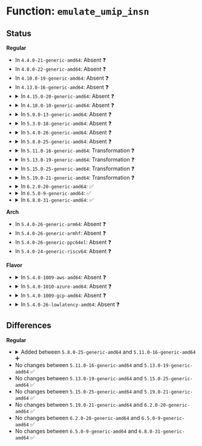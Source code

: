 # Function: <code>emulate_umip_insn</code>

## Status
<b>Regular</b>
<ul>
<li>
In <code>4.4.0-21-generic-amd64</code>: Absent ❓
</li>
<li>
In <code>4.8.0-22-generic-amd64</code>: Absent ❓
</li>
<li>
In <code>4.10.0-19-generic-amd64</code>: Absent ❓
</li>
<li>
In <code>4.13.0-16-generic-amd64</code>: Absent ❓
</li>
<li>
<details>
<summary>In <code>4.15.0-20-generic-amd64</code>: Absent ❓</summary>

```json
{
  "name": "emulate_umip_insn",
  "collision_type": "Unique Static",
  "inline_type": "Full",
  "funcs": [
    {
      "addr": 18446744071579292066,
      "name": "emulate_umip_insn",
      "external": false,
      "loc": "arch/x86/kernel/umip.c:204",
      "file": "arch/x86/kernel/umip.c",
      "inline": "not declared, inlined",
      "caller_inline": [
        "arch/x86/kernel/umip.c:fixup_umip_exception"
      ],
      "caller_func": []
    }
  ],
  "symbols": []
}
```
</details>
</li>
<li>
<details>
<summary>In <code>4.18.0-10-generic-amd64</code>: Absent ❓</summary>

```json
{
  "name": "emulate_umip_insn",
  "collision_type": "Unique Static",
  "inline_type": "Full",
  "funcs": [
    {
      "addr": 18446744071579304159,
      "name": "emulate_umip_insn",
      "external": false,
      "loc": "arch/x86/kernel/umip.c:204",
      "file": "arch/x86/kernel/umip.c",
      "inline": "not declared, inlined",
      "caller_inline": [
        "arch/x86/kernel/umip.c:fixup_umip_exception"
      ],
      "caller_func": []
    }
  ],
  "symbols": []
}
```
</details>
</li>
<li>
<details>
<summary>In <code>5.0.0-13-generic-amd64</code>: Absent ❓</summary>

```json
{
  "name": "emulate_umip_insn",
  "collision_type": "Unique Static",
  "inline_type": "Full",
  "funcs": [
    {
      "addr": 18446744071579328575,
      "name": "emulate_umip_insn",
      "external": false,
      "loc": "arch/x86/kernel/umip.c:204",
      "file": "arch/x86/kernel/umip.c",
      "inline": "not declared, inlined",
      "caller_inline": [
        "arch/x86/kernel/umip.c:fixup_umip_exception"
      ],
      "caller_func": []
    }
  ],
  "symbols": []
}
```
</details>
</li>
<li>
<details>
<summary>In <code>5.3.0-18-generic-amd64</code>: Absent ❓</summary>

```json
{
  "name": "emulate_umip_insn",
  "collision_type": "Unique Static",
  "inline_type": "Full",
  "funcs": [
    {
      "addr": 18446744071579343950,
      "name": "emulate_umip_insn",
      "external": false,
      "loc": "arch/x86/kernel/umip.c:204",
      "file": "arch/x86/kernel/umip.c",
      "inline": "not declared, inlined",
      "caller_inline": [
        "arch/x86/kernel/umip.c:fixup_umip_exception"
      ],
      "caller_func": []
    }
  ],
  "symbols": []
}
```
</details>
</li>
<li>
<details>
<summary>In <code>5.4.0-26-generic-amd64</code>: Absent ❓</summary>

```json
{
  "name": "emulate_umip_insn",
  "collision_type": "Unique Static",
  "inline_type": "Full",
  "funcs": [
    {
      "addr": 18446744071579348128,
      "name": "emulate_umip_insn",
      "external": false,
      "loc": "arch/x86/kernel/umip.c:204",
      "file": "arch/x86/kernel/umip.c",
      "inline": "not declared, inlined",
      "caller_inline": [
        "arch/x86/kernel/umip.c:fixup_umip_exception"
      ],
      "caller_func": []
    }
  ],
  "symbols": []
}
```
</details>
</li>
<li>
<details>
<summary>In <code>5.8.0-25-generic-amd64</code>: Absent ❓</summary>

```json
{
  "name": "emulate_umip_insn",
  "collision_type": "Unique Static",
  "inline_type": "Full",
  "funcs": [
    {
      "addr": 18446744071579377840,
      "name": "emulate_umip_insn",
      "external": false,
      "loc": "arch/x86/kernel/umip.c:204",
      "file": "arch/x86/kernel/umip.c",
      "inline": "not declared, inlined",
      "caller_inline": [
        "arch/x86/kernel/umip.c:fixup_umip_exception"
      ],
      "caller_func": []
    }
  ],
  "symbols": []
}
```
</details>
</li>
<li>
<details>
<summary>In <code>5.11.0-16-generic-amd64</code>: Transformation ❓</summary>

```c
int emulate_umip_insn(struct insn * insn, int umip_inst, unsigned char * data, int * data_size, bool x86_64)
```

```json
{
  "name": "emulate_umip_insn",
  "collision_type": "Unique Static",
  "inline_type": "No",
  "funcs": [
    {
      "addr": 0,
      "name": "emulate_umip_insn",
      "external": false,
      "loc": "arch/x86/kernel/umip.c:205",
      "file": "arch/x86/kernel/umip.c",
      "inline": "seen, unknown",
      "caller_inline": [],
      "caller_func": [
        "arch/x86/kernel/umip.c:fixup_umip_exception"
      ]
    }
  ],
  "symbols": [
    {
      "addr": 18446744071579375968,
      "name": "emulate_umip_insn",
      "section": ".text",
      "bind": "STB_LOCAL",
      "size": 681
    },
    {
      "addr": 18446744071591265107,
      "name": "emulate_umip_insn.cold",
      "section": ".text",
      "bind": "STB_LOCAL",
      "size": 12
    }
  ]
}
```
</details>
</li>
<li>
<details>
<summary>In <code>5.13.0-19-generic-amd64</code>: Transformation ❓</summary>

```c
int emulate_umip_insn(struct insn * insn, int umip_inst, unsigned char * data, int * data_size, bool x86_64)
```

```json
{
  "name": "emulate_umip_insn",
  "collision_type": "Unique Static",
  "inline_type": "No",
  "funcs": [
    {
      "addr": 0,
      "name": "emulate_umip_insn",
      "external": false,
      "loc": "arch/x86/kernel/umip.c:205",
      "file": "arch/x86/kernel/umip.c",
      "inline": "seen, unknown",
      "caller_inline": [],
      "caller_func": [
        "arch/x86/kernel/umip.c:fixup_umip_exception"
      ]
    }
  ],
  "symbols": [
    {
      "addr": 18446744071579379584,
      "name": "emulate_umip_insn",
      "section": ".text",
      "bind": "STB_LOCAL",
      "size": 673
    },
    {
      "addr": 18446744071591207312,
      "name": "emulate_umip_insn.cold",
      "section": ".text",
      "bind": "STB_LOCAL",
      "size": 12
    }
  ]
}
```
</details>
</li>
<li>
<details>
<summary>In <code>5.15.0-25-generic-amd64</code>: Transformation ❓</summary>

```c
int emulate_umip_insn(struct insn * insn, int umip_inst, unsigned char * data, int * data_size, bool x86_64)
```

```json
{
  "name": "emulate_umip_insn",
  "collision_type": "Unique Static",
  "inline_type": "No",
  "funcs": [
    {
      "addr": 0,
      "name": "emulate_umip_insn",
      "external": false,
      "loc": "arch/x86/kernel/umip.c:205",
      "file": "arch/x86/kernel/umip.c",
      "inline": "seen, unknown",
      "caller_inline": [],
      "caller_func": [
        "arch/x86/kernel/umip.c:fixup_umip_exception"
      ]
    }
  ],
  "symbols": [
    {
      "addr": 18446744071579441216,
      "name": "emulate_umip_insn",
      "section": ".text",
      "bind": "STB_LOCAL",
      "size": 673
    },
    {
      "addr": 18446744071592080631,
      "name": "emulate_umip_insn.cold",
      "section": ".text",
      "bind": "STB_LOCAL",
      "size": 12
    }
  ]
}
```
</details>
</li>
<li>
<details>
<summary>In <code>5.19.0-21-generic-amd64</code>: Transformation ❓</summary>

```c
int emulate_umip_insn(struct insn * insn, int umip_inst, unsigned char * data, int * data_size, bool x86_64)
```

```json
{
  "name": "emulate_umip_insn",
  "collision_type": "Unique Static",
  "inline_type": "No",
  "funcs": [
    {
      "addr": 0,
      "name": "emulate_umip_insn",
      "external": false,
      "loc": "arch/x86/kernel/umip.c:205",
      "file": "arch/x86/kernel/umip.c",
      "inline": "seen, unknown",
      "caller_inline": [],
      "caller_func": [
        "arch/x86/kernel/umip.c:fixup_umip_exception"
      ]
    }
  ],
  "symbols": [
    {
      "addr": 18446744071579511328,
      "name": "emulate_umip_insn",
      "section": ".text",
      "bind": "STB_LOCAL",
      "size": 691
    },
    {
      "addr": 18446744071593847970,
      "name": "emulate_umip_insn.cold",
      "section": ".text",
      "bind": "STB_LOCAL",
      "size": 12
    }
  ]
}
```
</details>
</li>
<li>
<details>
<summary>In <code>6.2.0-20-generic-amd64</code>: ✅</summary>

```c
int emulate_umip_insn(struct insn * insn, int umip_inst, unsigned char * data, int * data_size, bool x86_64)
```

```json
{
  "name": "emulate_umip_insn",
  "collision_type": "Unique Static",
  "inline_type": "No",
  "funcs": [
    {
      "addr": 18446744071579610336,
      "name": "emulate_umip_insn",
      "external": false,
      "loc": "arch/x86/kernel/umip.c:205",
      "file": "arch/x86/kernel/umip.c",
      "inline": "seen, unknown",
      "caller_inline": [],
      "caller_func": [
        "arch/x86/kernel/umip.c:fixup_umip_exception"
      ]
    }
  ],
  "symbols": [
    {
      "addr": 18446744071579610336,
      "name": "emulate_umip_insn",
      "section": ".text",
      "bind": "STB_LOCAL",
      "size": 698
    }
  ]
}
```
</details>
</li>
<li>
<details>
<summary>In <code>6.5.0-9-generic-amd64</code>: ✅</summary>

```c
int emulate_umip_insn(struct insn * insn, int umip_inst, unsigned char * data, int * data_size, bool x86_64)
```

```json
{
  "name": "emulate_umip_insn",
  "collision_type": "Unique Static",
  "inline_type": "No",
  "funcs": [
    {
      "addr": 18446744071579622960,
      "name": "emulate_umip_insn",
      "external": false,
      "loc": "arch/x86/kernel/umip.c:205",
      "file": "arch/x86/kernel/umip.c",
      "inline": "seen, unknown",
      "caller_inline": [],
      "caller_func": [
        "arch/x86/kernel/umip.c:fixup_umip_exception"
      ]
    }
  ],
  "symbols": [
    {
      "addr": 18446744071579622960,
      "name": "emulate_umip_insn",
      "section": ".text",
      "bind": "STB_LOCAL",
      "size": 678
    }
  ]
}
```
</details>
</li>
<li>
<details>
<summary>In <code>6.8.0-31-generic-amd64</code>: ✅</summary>

```c
int emulate_umip_insn(struct insn * insn, int umip_inst, unsigned char * data, int * data_size, bool x86_64)
```

```json
{
  "name": "emulate_umip_insn",
  "collision_type": "Unique Static",
  "inline_type": "No",
  "funcs": [
    {
      "addr": 18446744071579652016,
      "name": "emulate_umip_insn",
      "external": false,
      "loc": "arch/x86/kernel/umip.c:205",
      "file": "arch/x86/kernel/umip.c",
      "inline": "seen, unknown",
      "caller_inline": [],
      "caller_func": [
        "arch/x86/kernel/umip.c:fixup_umip_exception"
      ]
    }
  ],
  "symbols": [
    {
      "addr": 18446744071579652016,
      "name": "emulate_umip_insn",
      "section": ".text",
      "bind": "STB_LOCAL",
      "size": 678
    }
  ]
}
```
</details>
</li>
</ul>
<b>Arch</b>
<ul>
<li>
In <code>5.4.0-26-generic-arm64</code>: Absent ❓
</li>
<li>
In <code>5.4.0-26-generic-armhf</code>: Absent ❓
</li>
<li>
In <code>5.4.0-26-generic-ppc64el</code>: Absent ❓
</li>
<li>
In <code>5.4.0-24-generic-riscv64</code>: Absent ❓
</li>
</ul>
<b>Flavor</b>
<ul>
<li>
<details>
<summary>In <code>5.4.0-1009-aws-amd64</code>: Absent ❓</summary>

```json
{
  "name": "emulate_umip_insn",
  "collision_type": "Unique Static",
  "inline_type": "Full",
  "funcs": [
    {
      "addr": 18446744071579344032,
      "name": "emulate_umip_insn",
      "external": false,
      "loc": "arch/x86/kernel/umip.c:204",
      "file": "arch/x86/kernel/umip.c",
      "inline": "not declared, inlined",
      "caller_inline": [
        "arch/x86/kernel/umip.c:fixup_umip_exception"
      ],
      "caller_func": []
    }
  ],
  "symbols": []
}
```
</details>
</li>
<li>
<details>
<summary>In <code>5.4.0-1010-azure-amd64</code>: Absent ❓</summary>

```json
{
  "name": "emulate_umip_insn",
  "collision_type": "Unique Static",
  "inline_type": "Full",
  "funcs": [
    {
      "addr": 18446744071579276236,
      "name": "emulate_umip_insn",
      "external": false,
      "loc": "arch/x86/kernel/umip.c:204",
      "file": "arch/x86/kernel/umip.c",
      "inline": "not declared, inlined",
      "caller_inline": [
        "arch/x86/kernel/umip.c:fixup_umip_exception"
      ],
      "caller_func": []
    }
  ],
  "symbols": []
}
```
</details>
</li>
<li>
<details>
<summary>In <code>5.4.0-1009-gcp-amd64</code>: Absent ❓</summary>

```json
{
  "name": "emulate_umip_insn",
  "collision_type": "Unique Static",
  "inline_type": "Full",
  "funcs": [
    {
      "addr": 18446744071579343952,
      "name": "emulate_umip_insn",
      "external": false,
      "loc": "arch/x86/kernel/umip.c:204",
      "file": "arch/x86/kernel/umip.c",
      "inline": "not declared, inlined",
      "caller_inline": [
        "arch/x86/kernel/umip.c:fixup_umip_exception"
      ],
      "caller_func": []
    }
  ],
  "symbols": []
}
```
</details>
</li>
<li>
<details>
<summary>In <code>5.4.0-26-lowlatency-amd64</code>: Absent ❓</summary>

```json
{
  "name": "emulate_umip_insn",
  "collision_type": "Unique Static",
  "inline_type": "Full",
  "funcs": [
    {
      "addr": 18446744071579352400,
      "name": "emulate_umip_insn",
      "external": false,
      "loc": "arch/x86/kernel/umip.c:204",
      "file": "arch/x86/kernel/umip.c",
      "inline": "not declared, inlined",
      "caller_inline": [
        "arch/x86/kernel/umip.c:fixup_umip_exception"
      ],
      "caller_func": []
    }
  ],
  "symbols": []
}
```
</details>
</li>
</ul>

## Differences
<b>Regular</b>
<ul>
<li>
<details>
<summary>Added between <code>5.8.0-25-generic-amd64</code> and <code>5.11.0-16-generic-amd64</code> ➕</summary>

```c
int emulate_umip_insn(struct insn * insn, int umip_inst, unsigned char * data, int * data_size, bool x86_64)
```
</details>
</li>
<li>
No changes between <code>5.11.0-16-generic-amd64</code> and <code>5.13.0-19-generic-amd64</code> ✅
</li>
<li>
No changes between <code>5.13.0-19-generic-amd64</code> and <code>5.15.0-25-generic-amd64</code> ✅
</li>
<li>
No changes between <code>5.15.0-25-generic-amd64</code> and <code>5.19.0-21-generic-amd64</code> ✅
</li>
<li>
No changes between <code>5.19.0-21-generic-amd64</code> and <code>6.2.0-20-generic-amd64</code> ✅
</li>
<li>
No changes between <code>6.2.0-20-generic-amd64</code> and <code>6.5.0-9-generic-amd64</code> ✅
</li>
<li>
No changes between <code>6.5.0-9-generic-amd64</code> and <code>6.8.0-31-generic-amd64</code> ✅
</li>
</ul>
